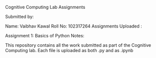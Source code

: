 Cognitive Computing Lab Assignments

Submitted by:

Name: Vaibhav Kawal
Roll No: 102317264
Assignments Uploaded :

Assignment 1: Basics of Python
Notes:

This repository contains all the work submitted as part of the Cognitive Computing lab.
Each file is uploaded as both .py and as .ipynb
